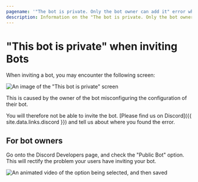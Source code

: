 ```yaml
---
pagename: '"The bot is private. Only the bot owner can add it" error when inviting Discord Bots'
description: Information on the "The bot is private. Only the bot owner can add it" error, and how bot owners can fix the error for their clients
---
```


# "This bot is private" when inviting Bots
When inviting a bot, you may encounter the following screen:

![An image of the "This bot is private" screen](/assets/images/invite/private.png)

This is caused by the owner of the bot misconfiguring the configuration of their bot.

You will therefore not be able to invite the bot.
[Please find us on Discord]({{ site.data.links.discord }}) and tell us about where you found the error.

## For bot owners
Go onto the Discord Developers page, and check the "Public Bot" option.
This will rectify the problem your users have inviting your bot.

![An animated video of the option being selected, and then saved](/assets/images/invite/click_public_bot.gif)
